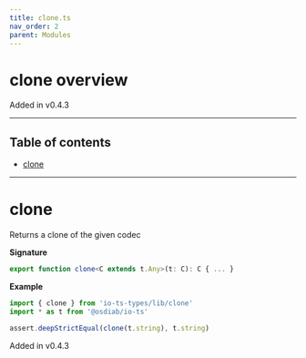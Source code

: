 ```yaml
---
title: clone.ts
nav_order: 2
parent: Modules
---
```


# clone overview

Added in v0.4.3

---

<h2 class="text-delta">Table of contents</h2>

- [clone](#clone)

---

# clone

Returns a clone of the given codec

**Signature**

```ts
export function clone<C extends t.Any>(t: C): C { ... }
```

**Example**

```ts
import { clone } from 'io-ts-types/lib/clone'
import * as t from '@osdiab/io-ts'

assert.deepStrictEqual(clone(t.string), t.string)
```

Added in v0.4.3
